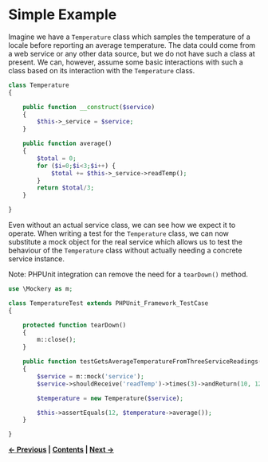 # Simple Example


Imagine we have a `Temperature` class which samples the temperature of a locale
before reporting an average temperature. The data could come from a web service
or any other data source, but we do not have such a class at present. We can,
however, assume some basic interactions with such a class based on its interaction
with the `Temperature` class.

```PHP
class Temperature
{

    public function __construct($service)
    {
        $this->_service = $service;
    }

    public function average()
    {
        $total = 0;
        for ($i=0;$i<3;$i++) {
            $total += $this->_service->readTemp();
        }
        return $total/3;
    }

}
```

Even without an actual service class, we can see how we expect it to operate.
When writing a test for the `Temperature` class, we can now substitute a mock
object for the real service which allows us to test the behaviour of the
`Temperature` class without actually needing a concrete service instance.

Note: PHPUnit integration can remove the need for a `tearDown()` method.

```PHP
use \Mockery as m;

class TemperatureTest extends PHPUnit_Framework_TestCase
{

    protected function tearDown()
    {
        m::close();
    }

    public function testGetsAverageTemperatureFromThreeServiceReadings()
    {
        $service = m::mock('service');
        $service->shouldReceive('readTemp')->times(3)->andReturn(10, 12, 14);

        $temperature = new Temperature($service);

        $this->assertEquals(12, $temperature->average());
    }

}
```



**[&#8592; Previous](02-UPGRADING.md) | [Contents](../README.md#documentation) | [Next &#8594;](04-PHPUNIT-INTEGRATION.md)**
